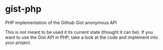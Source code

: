 gist-php
====

PHP implementation of the Github Gist anonymous API

This is not meant to be used it its current state (thought it can be). If you want to use the Gist API in PHP, take a look at the code and implement into your project.
